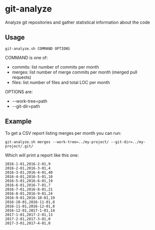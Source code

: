 # git-analyze
Analyze git repositories and gather statistical information about the code

## Usage

```
git-analyze.sh COMMAND OPTIONS
```

COMMAND is one of:

- commits: list number of commits per month
- merges: list number of merge commits per month (merged pull requests)
- files: list number of files and total LOC per month

OPTIONS are:

- --work-tree=path
- --git-dir=path

## Example

To get a CSV report listing merges per month you can run:

```
git-analyze.sh merges --work-tree=../my-project/ --git-dir=../my-project/.git/
```

Which will print a report like this one:

```
2016-1-01,2016-2-01,9
2016-2-01,2016-3-01,4
2016-3-01,2016-4-01,40
2016-4-01,2016-5-01,10
2016-5-01,2016-6-01,19
2016-6-01,2016-7-01,7
2016-7-01,2016-8-01,21
2016-8-01,2016-9-01,24
2016-9-01,2016-10-01,19
2016-10-01,2016-11-01,8
2016-11-01,2016-12-01,8
2016-12-01,2017-1-01,14
2017-1-01,2017-2-01,13
2017-2-01,2017-3-01,0
2017-3-01,2017-4-01,0
```

